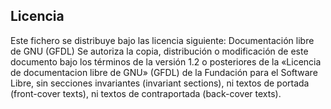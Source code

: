 ## Licencia

Este fichero se distribuye bajo las licencia siguiente:
Documentación libre de GNU (GFDL)
Se autoriza la copia, distribución o modificación de este documento bajo los términos de la versión 1.2 o posteriores de la «Licencia de documentacion libre de GNU» (GFDL) de la Fundación para el Software Libre, sin secciones invariantes (invariant sections), ni textos de portada (front-cover texts), ni textos de contraportada (back-cover texts).
